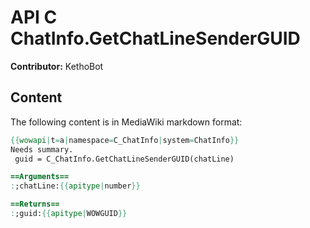 # API C ChatInfo.GetChatLineSenderGUID

**Contributor:** KethoBot

## Content

The following content is in MediaWiki markdown format:

```mediawiki
{{wowapi|t=a|namespace=C_ChatInfo|system=ChatInfo}}
Needs summary.
 guid = C_ChatInfo.GetChatLineSenderGUID(chatLine)

==Arguments==
:;chatLine:{{apitype|number}}

==Returns==
:;guid:{{apitype|WOWGUID}}
```